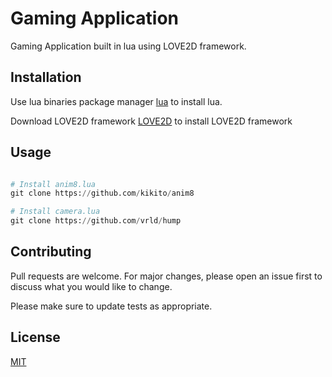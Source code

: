# Gaming Application

Gaming Application built in lua using LOVE2D framework.

## Installation

Use lua binaries package manager [lua](https://luabinaries.sourceforge.net/download.html) to install lua.

Download LOVE2D framework [LOVE2D](https://love2d.org/) to install LOVE2D framework

## Usage

```python

# Install anim8.lua
git clone https://github.com/kikito/anim8 

# Install camera.lua
git clone https://github.com/vrld/hump

```

## Contributing

Pull requests are welcome. For major changes, please open an issue first
to discuss what you would like to change.

Please make sure to update tests as appropriate.

## License

[MIT](https://choosealicense.com/licenses/mit/)
